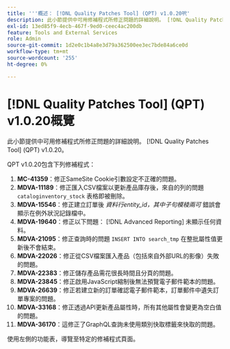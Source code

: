 ```yaml
---
title: '''概述： [!DNL Quality Patches Tool] (QPT) v1.0.20呎'
description: 此小節提供中可用修補程式所修正問題的詳細說明。 [!DNL Quality Patches Tool] (QPT) v1.0.20。
exl-id: 13ed85f9-4ecb-467f-9ed0-ceec4ac200db
feature: Tools and External Services
role: Admin
source-git-commit: 1d2e0c1b4a8e3d79a362500ee3ec7bde84a6ce0d
workflow-type: tm+mt
source-wordcount: '255'
ht-degree: 0%

---
```


# [!DNL Quality Patches Tool] (QPT) v1.0.20概覽

此小節提供中可用修補程式所修正問題的詳細說明。 [!DNL Quality Patches Tool] (QPT) v1.0.20。

QPT v1.0.20包含下列修補程式：

1. **MC-41359**：修正SameSite Cookie引數設定不正確的問題。
1. **MDVA-11189**：修正匯入CSV檔案以更新產品庫存後，來自的列的問題 `cataloginventory_stock` 表格即被刪除。
1. **MDVA-15546**：修正建立訂單後 *資料行entity_id，其中子句模稜兩可* 錯誤會顯示在例外狀況記錄檔中。
1. **MDVA-19640**：修正以下問題： [!DNL Advanced Reporting] 未顯示任何資料。
1. **MDVA-21095**：修正查詢時的問題 `INSERT INTO search_tmp` 在整批屬性值更新後不會結束。
1. **MDVA-22026**：修正從CSV檔案匯入產品（包括來自外部URL的影像）失敗的問題。
1. **MDVA-22383**：修正儲存產品需花很長時間且分頁的問題。
1. **MDVA-23845**：修正啟用JavaScript縮制後無法預覽電子郵件範本的問題。
1. **MDVA-26639**：修正若建立新的訂單確認電子郵件範本，訂單郵件中遺失訂單專案的問題。
1. **MDVA-33168**：修正透過API更新產品屬性時，所有其他屬性會變更為空白值的問題。
1. **MDVA-36170**：這修正了GraphQL查詢未使用類別快取標籤來快取的問題。

使用左側的功能表，導覽至特定的修補程式頁面。
